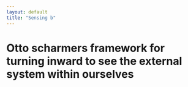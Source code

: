 ```yaml
---
layout: default
title: "Sensing b"
---
```


# Otto scharmers framework for turning inward to see the external system within ourselves

